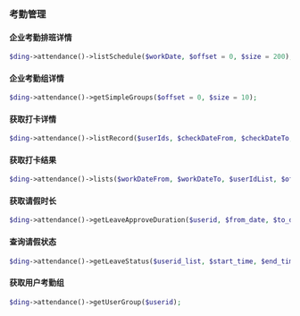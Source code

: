 ### 考勤管理

#### 企业考勤排班详情
```php
$ding->attendance()->listSchedule($workDate, $offset = 0, $size = 200);
```

#### 企业考勤组详情
```php
$ding->attendance()->getSimpleGroups($offset = 0, $size = 10);
```

#### 获取打卡详情
```php
$ding->attendance()->listRecord($userIds, $checkDateFrom, $checkDateTo, $isI18n = false);
```

#### 获取打卡结果
```php
$ding->attendance()->lists($workDateFrom, $workDateTo, $userIdList, $offset = 0, $limit = 50, $isI18n = false);
```

#### 获取请假时长
```php
$ding->attendance()->getLeaveApproveDuration($userid, $from_date, $to_date);
```

#### 查询请假状态
```php
$ding->attendance()->getLeaveStatus($userid_list, $start_time, $end_time, $offset = 0, $size = 20);
```

#### 获取用户考勤组
```php
$ding->attendance()->getUserGroup($userid);
```